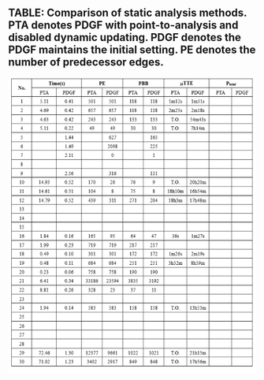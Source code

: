 ## TABLE: Comparison of static analysis methods. PTA denotes PDGF with point-to-analysis and disabled dynamic updating. PDGF denotes the PDGF maintains the initial setting. PE denotes the number of predecessor edges. 

![COMPARISON OF STATIC ANALYSIS METHODS](https://github.com/SEU-SSL/PDGF-Details/blob/main/Image/pointtoanalysis.png)
